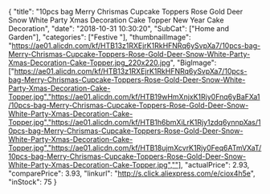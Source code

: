 {
	"title": "10pcs bag Merry Chrismas Cupcake Toppers Rose Gold Deer Snow White Party Xmas Decoration Cake Topper New Year Cake Decoration",
	"date": "2018-10-31 10:30:20",
	"SubCat": ["Home and Garden"],
	"categories": ["Festive "],
	"thumbnailImage": "https://ae01.alicdn.com/kf/HTB13z1RXEjrK1RkHFNRq6ySvpXa7/10pcs-bag-Merry-Chrismas-Cupcake-Toppers-Rose-Gold-Deer-Snow-White-Party-Xmas-Decoration-Cake-Topper.jpg_220x220.jpg",
	"BigImage": ["https://ae01.alicdn.com/kf/HTB13z1RXEjrK1RkHFNRq6ySvpXa7/10pcs-bag-Merry-Chrismas-Cupcake-Toppers-Rose-Gold-Deer-Snow-White-Party-Xmas-Decoration-Cake-Topper.jpg","https://ae01.alicdn.com/kf/HTB19wHmXnjxK1Rjy0Fnq6yBaFXa1/10pcs-bag-Merry-Chrismas-Cupcake-Toppers-Rose-Gold-Deer-Snow-White-Party-Xmas-Decoration-Cake-Topper.jpg","https://ae01.alicdn.com/kf/HTB1h6bmXiLrK1Rjy1zdq6ynnpXas/10pcs-bag-Merry-Chrismas-Cupcake-Toppers-Rose-Gold-Deer-Snow-White-Party-Xmas-Decoration-Cake-Topper.jpg","https://ae01.alicdn.com/kf/HTB18ujmXcvrK1Rjy0Feq6ATmVXaT/10pcs-bag-Merry-Chrismas-Cupcake-Toppers-Rose-Gold-Deer-Snow-White-Party-Xmas-Decoration-Cake-Topper.jpg",""],
	"actualPrice": 2.93,
	"comparePrice": 3.93,
	"linkurl": "http://s.click.aliexpress.com/e/ciox4h5e",
	"inStock": 75
}
